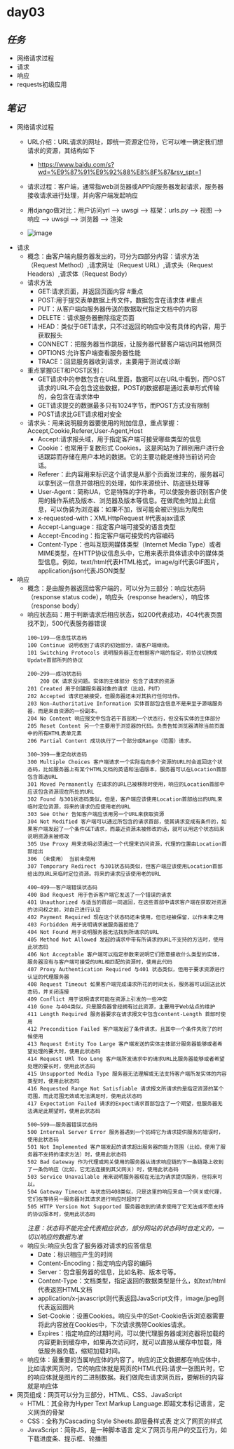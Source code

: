# day03
## *任务*
* 网络请求过程
* 请求
* 响应
* requests初级应用

## *笔记*
* 网络请求过程
    * URL介绍：URL请求的网址，即统一资源定位符，它可以唯一确定我们想请求的资源，其结构如下
        * https://www.baidu.com/s?wd=%E9%87%91%E9%92%88%E8%8F%87&rsv_spt=1
    * 请求过程：客户端，通常指web浏览器或APP向服务器发起请求，服务器接收请求进行处理，并向客户端发起响应
    * 用django做对比：用户访问yrl --> uwsgi --> 框架：urls.py --> 视图 -->响应 --> uwsgi --> 浏览器 --> 渲染

    * ![image](F:\积云\month06\day03\网络请求过程.png)
* 请求
    * 概念：由客户端向服务器发出的，可分为四部分内容：请求方法（Request  Method）,请求网址（Request URL）,请求头（Request Headers）,请求体（Request Body）
    * 请求方法
        - GET:请求页面，并返回页面内容 #重点
        - POST:用于提交表单数据上传文件，数据包含在请求体 #重点
        - PUT：从客户端向服务器传送的数据取代指定文档中的内容
        - DELETE：请求服务器删除指定页面
        - HEAD：类似于GET请求，只不过返回的响应中没有具体的内容，用于获取报头
        - CONNECT：把服务器当作跳板，让服务器代替客户端访问其他网页
        - OPTIONS:允许客户端查看服务器性能
        - TRACE：回显服务器收到请求，主要用于测试或诊断
    * 重点掌握GET和POST区别：
        * GET请求中的参数包含在URL里面，数据可以在URL中看到，而POST请求的URL不会包含这些数据，POST的数据都是通过表单形式传输的，会包含在请求体中
        * GET请求提交的数据最多只有1024字节，而POST方式没有限制
        * POST请求比GET请求相对安全
    * 请求头：用来说明服务器要使用的附加信息，重点掌握：Accept,Cookie,Referer,User-Agent,Host
        * Accept:请求报头域，用于指定客户端可接受哪些类型的信息 
        * Cookie：也常用于复数形式 Cookies，这是网站为了辨别用户进行会话跟踪而存储在用户本地的数据。它的主要功能是维持当前访问会话。
        * Referer：此内容用来标识这个请求是从那个页面发过来的，服务器可以拿到这一信息并做相应的处理，如作来源统计、防盗链处理等  
        * User-Agent：简称UA，它是特殊的字符串，可以使服务器识别客户使用的操作系统及版本、浏览器及版本等信息。在做爬虫时加上此信息，可以伪装为浏览器：如果不加，很可能会被识别出为爬虫 
        * x-requested-with：XMLHttpRequest #代表ajax请求
        * Accept-Language：指定客户端可接受的语言类型
        * Accept-Encoding：指定客户端可接受的内容编码
        * Content-Type：也叫互联网媒体类型（Internet Media Type）或者MIME类型，在HTTP协议信息头中，它用来表示具体请求中的媒体类型信息。例如，text/html代表HTML格式，image/gif代表GIF图片，application/json代表JSON类型
* 响应
    * 概念：是由服务器返回给客户端的，可以分为三部分：响应状态码（response status code），响应头（response headers），响应体（response body）
    * 响应状态码：用于判断请求后相应状态，如200代表成功，404代表页面找不到，500代表服务器错误
        ```
        100~199——信息性状态码
        100 Continue 说明收到了请求的初始部分，请客户端继续。
        101 Switching Protocols 说明服务器正在根据客户端的指定，将协议切换成Update首部所列的协议

        ​200~299——成功状态码
            200 OK 请求没问题。实体的主体部分 包含了请求的资源
        201 Created 用于创建服务器对象的请求（比如，PUT）
        202 Accepted 请求已被接受，但服务器还未对其执行任何动作。
        203 Non-Authoritative Information 实体首部包含信息不是来至于源端服务器，而是来自资源的一份副本。
        204 No Content 响应报文中包含若干首部和一个状态行，但没有实体的主体部分
        205 Reset Content 另一个主要用于浏览器的代码。负责告知浏览器清除当前页面中的所有HTML表单元素
        206 Partial Content 成功执行了一个部分或Range（范围）请求。

        ​300~399——重定向状态码
        300 Multiple Choices 客户端请求一个实际指向多个资源的URL时会返回这个状态码，比如服务器上有某个HTML文档的英语和法语版本，服务器可以在Location首部包含首选URL
        301 Moved Permanently 在请求的URL已被移除时使用，响应的Location首部中应该包含资源现在所处的URL
        302 Found 与301状态码类似，但是，客户端应该使用Location首部给出的URL来临时定位资源，将来的请求仍应使用老的URL
        303 See Other 告知客户端应该用另一个URL来获取资源
        304 Not Modified 客户端可以通过所包含的请求首部，使其请求变成有条件的，如果客户端发起了一个条件GET请求，而最近资源未被修改的话，就可以用这个状态码来说明资源未被修改
        305 Use Proxy 用来说明必须通过一个代理来访问资源，代理的位置由Location首部给出
        306 （未使用） 当前未使用
        307 Temporary Redirect 与301状态码类似，但客户端应该使用Location首部给出的URL来临时定位资源。将来的请求应该使用老的URL

        ​400~499——客户端错误状态码
        400 Bad Request 用于告诉客户端它发送了一个错误的请求
        401 Unauthorized 与适当的首部一同返回，在这些首部中请求客户端在获取对资源的访问权之前，对自己进行认证
        402 Payment Required 现在这个状态码还未使用，但已经被保留，以作未来之用
        403 Forbidden 用于说明请求被服务器拒绝了
        404 Not Found 用于说明服务器无法找到所请求的URL
        405 Method Not Allowed 发起的请求中带有所请求的URL不支持的方法时，使用此状态码
        406 Not Acceptable 客户端可以指定参数来说明它们愿意接收什么类型的实体，服务器没有与客户端可接受的URL相匹配的资源时，使用此代码
        407 Proxy Authentication Required 与401 状态类似，但用于要求资源进行认证的代理服务器
        408 Request Timeout 如果客户端完成请求所花的时间太长，服务器可以回送此状态码，并关闭连接
        409 Conflict 用于说明请求可能在资源上引发的一些冲突
        410 Gone 与404类似，只是服务器曾经拥有过此资源，主要用于Web站点的维护
        411 Length Required 服务器要求在请求报文中包含content-Length 首部时使用
        412 Precondition Failed 客户端发起了条件请求，且其中一个条件失败了的时候使用
        413 Request Entity Too Large 客户端发送的实体主体部分服务器能够或者希望处理的要大时，使用此状态码
        414 Request URl Too Long 客户端所发请求中的请求URL比服务器能够或者希望处理的要长时，使用此状态码
        415 Unsupported Media Type 服务器无法理解或无法支持客户端所发实体的内容类型时，使用此状态吗
        416 Requested Range Not Satisfiable 请求报文所请求的是指定资源的某个范围，而此范围无效或无法满足时，使用此状态码
        417 Expectation Failed 请求的Expect请求首部包含了一个期望，但服务器无法满足此期望时，使用此状态码

        ​500~599——服务器错误状态码
        500 Internal Server Error 服务器遇到一个妨碍它为请求提供服务的错误时，使用此状态码
        501 Not Implemented 客户端发起的请求超出服务器的能力范围（比如，使用了服务器不支持的请求方法）时，使用此状态码
        502 Bad Gateway 作为代理或网关使用的服务器从请求响应链的下一条链路上收到了一条伪响应（比如，它无法连接到其父网关）时，使用此状态码
        503 Service Unavailable 用来说明服务器现在无法为请求提供服务，但将来可以。
        504 Gateway Timeout 与状态码408类似，只是这里的响应来自一个网关或代理，它们在等待另一服务器对其请求进行响应时超时了
        505 HTTP Version Not Supported 服务器收到的请求使用了它无法或不愿支持的协议版本时，使用此状态码
        ```
        *注意：状态码不能完全代表相应状态，部分网站的状态码时自定义的，一切以响应的数据为准*
    * 响应头:响应头包含了服务器对请求的应答信息
        * Date：标识相应产生的时间
        * Content-Encoding：指定响应内容的编码
        * Server：包含服务器的信息，比如名称、版本号等。
        * Content-Type：文档类型，指定返回的数据类型是什么，如text/html代表返回HTML文档
        * application/x-javascript则代表返回JavaScript文件，image/jpeg则代表返回图片
        * Set-Cookie：设置Cookies。响应头中的Set-Cookie告诉浏览器需要将此内容放在Cookies中，下次请求携带Cookies请求。
        * Expires：指定响应的过期时间，可以使代理服务器或浏览器将加载的内容更新到缓存中，如果再次访问时，就可以直接从缓存中加载，降低服务器负载，缩短加载时间。
    * 响应体：最重要的当属响应体的内容了。响应的正文数据都在响应体中，比如请求网页时，它的响应体就是网页的HTML代码:请求一张图片时，它的响应体就是图片的二进制数据。我们做爬虫请求网页后，要解析的内容就是响应体
* 网页组成：网页可以分为三部分，HTML、CSS、JavaScript
    * HTML：其全称为Hyper Text Markup Language.即超文本标记语言，定义网页的骨架
    * CSS：全称为Cascading Style Sheets.即层叠样式表
    定义了网页的样式
    * JavaScript：简称JS，是一种脚本语言
    定义了网页与用户的交互行为，如下载进度条、提示框、轮播图